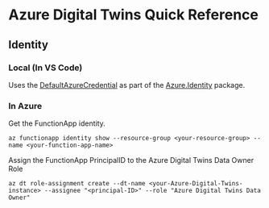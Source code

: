 # Azure Digital Twins Quick Reference

## Identity

### Local (In VS Code)

Uses the [DefaultAzureCredential](https://docs.microsoft.com/en-us/dotnet/api/azure.identity.defaultazurecredential?view=azure-dotnet&preserve-view=true) as part of the [Azure.Identity](https://www.nuget.org/packages/Azure.Identity) package.

### In Azure

Get the FunctionApp identity.

```
az functionapp identity show --resource-group <your-resource-group> --name <your-function-app-name>
```

Assign the FunctionApp PrincipalID to the Azure Digital Twins Data Owner Role

```
az dt role-assignment create --dt-name <your-Azure-Digital-Twins-instance> --assignee "<principal-ID>" --role "Azure Digital Twins Data Owner"
```
